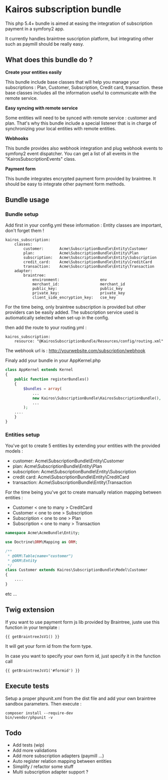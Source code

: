 # Kairos subscription bundle

This php 5.4+ bundle is aimed at easing the integration of subscription payment in a symfony2 app.

It currently handles braintree suscription platform, but integrating other such as paymill should be really easy.

## What does this bundle do ?

**Create your entities easily**

This bundle include base classes that will help you manage your subscriptions : Plan, Customer, Subscription, Credit card, transaction.
these base classes includes all the information useful to communicate with the remote service.

**Easy syncing with remote service**

Some entities will need to be synced with remote service : customer and plan. That's why this bundle include a special
listener that is in charge of synchronizing your local entities with remote entities.

**Webhooks**

This bundle provides also webhook integration and plug webhook events to symfony2 event dispatcher.
You can get a list of all events in the "KairosSubscriptionEvents" class.

**Payment form**

This bundle integrates encrypted payment form provided by braintree. It should be easy to integrate other payment form methods.

## Bundle usage


### Bundle setup

Add first in your config.yml these information :
Entity classes are important, don't forget them !

```
kairos_subscription:
    classes:
        customer:       Acme\SubscriptionBundle\Entity\Customer
        plan:           Acme\SubscriptionBundle\Entity\Plan
        subscription:   Acme\SubscriptionBundle\Entity\Subscription
        credit_card:    Acme\SubscriptionBundle\Entity\CreditCard
        transaction:    Acme\SubscriptionBundle\Entity\Transaction
    adapter:
        braintree:
            environment:                  env
            merchant_id:                  merchant_id
            public_key:                   public_key
            private_key:                  private_key
            client_side_encryption_key:   cse_key
```

For the time being, only braintree subscription is provided but other providers can be easily added.
The subscription service used is autiomatically selected when set-up in the config.


then add the route to your routing.yml :
```
kairos_subscription:
    resource: "@KairosSubscriptionBundle/Resources/config/routing.xml"
```
The webhook url is : http://yourwebsite.com/subscription/webhook


Finaly add your bundle in your AppKernel.php

```php
class AppKernel extends Kernel
{
    public function registerBundles()
    {
        $bundles = array(
            ...
            new Kairos\SubscriptionBundle\KairosSubscriptionBundle(),
            ...
        );
    ....
    }
}
```


### Entities setup

You've got to create 5 entities by extending your entities with the provided models :
* customer:       Acme\SubscriptionBundle\Entity\Customer
* plan:           Acme\SubscriptionBundle\Entity\Plan
* subscription:   Acme\SubscriptionBundle\Entity\Subscription
* credit card:    Acme\SubscriptionBundle\Entity\CreditCard
* transaction:    Acme\SubscriptionBundle\Entity\Transaction

For the time being you've got to create manually relation mapping between entities :
* Customer < one to many > CreditCard
* Customer < one to one > Subscription
* Subscription < one to one > Plan
* Subscription < one to many > Transaction


```php
namespace Acme\AcmeBundle\Entity;

use Doctrine\ORM\Mapping as ORM;

/**
 * @ORM\Table(name="customer")
 * @ORM\Entity
 */
class Customer extends Kairos\SubscriptionBundle\Model\Customer
{
    ....
}

```

etc ...

## Twig extension

If you want to use payment form js lib provided by Braintree, juste use this function in your template :

 ```
 {{ getBraintreeJsV1() }}
 ```
It will get your form id from the form type.

In case you want to specify your own form id, just specify it in the function call

 ```
 {{ getBraintreeJsV1('#formid') }}
 ```

## Execute tests

Setup a proper phpunit.xml from the dist file and add your own braintree sandbox parameters.
Then execute :

 ```
 composer install --require-dev
 bin/vendor/phpunit -v
 ```


## Todo

* Add tests (wip)
* Add more validations
* Add more subscription adapters (paymill ...)
* Auto register relation mapping between entities
* Simplify / refactor some stuff
* Multi subscription adapter support ?